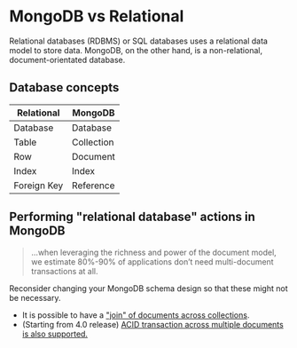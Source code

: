 # MongoDB vs Relational
Relational databases (RDBMS) or SQL databases uses a relational data model to store data.
MongoDB, on the other hand, is a non-relational, document-orientated database.

## Database concepts
| Relational    | MongoDB       |
| ------------- |---------------|
| Database      | Database      |
| Table         | Collection    | 
| Row           | Document      |
| Index         | Index         |
| Foreign Key   | Reference     |


## Performing "relational database" actions in MongoDB

> ...when leveraging the richness and power of the document model, we estimate 80%-90% of applications don’t need multi-document transactions at all.

Reconsider changing your MongoDB schema design so that these might not be necessary. 

- It is possible to have a ["join" of documents across collections](https://docs.mongodb.com/manual/reference/operator/aggregation/lookup/).
- (Starting from 4.0 release) [ACID transaction across multiple documents is also supported.](https://www.mongodb.com/transactions)